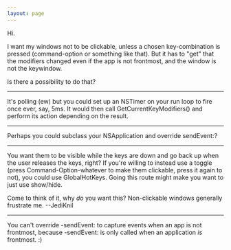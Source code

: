 ```yaml
---
layout: page
---
```


Hi.

I want my windows not to be clickable, unless a chosen key-combination is pressed (command-option or something like that). But it has to "get" that the modifiers changed even if the app is not frontmost, and the window is not the keywindow. 

Is there a possibility to do that?

----

It's polling (ew) but you could set up an NSTimer on your run loop to fire once ever, say, 5ms. It would then call GetCurrentKeyModifiers() and perform its action depending on the result.

----

Perhaps you could subclass your NSApplication and override sendEvent:?

----
You want them to be visible while the keys are down and go back up when the user releases the keys, right? If you're willing to instead use a toggle (press Command-Option-whatever to make them clickable, press it again to not), you could use GlobalHotKeys. Going this route might make you want to just use show/hide.

Come to think of it, why *do* you want this? Non-clickable windows generally frustrate me. --JediKnil

----

You can't override -sendEvent: to capture events when an app is not frontmost, because -sendEvent: is only called when an application *is* frontmost. :)
